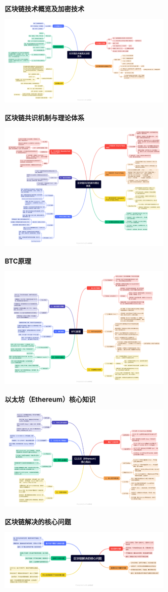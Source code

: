 ## 区块链技术概览及加密技术

![区块链技术概览及加密技术](static\区块链技术概览及加密技术.png)



## 区块链共识机制与理论体系

![](static\区块链共识机制与理论体系.png)

## BTC原理

![BTC原理](static\BTC原理.png)

## 以太坊（Ethereum）核心知识



![以太坊（Ethereum）核心知识](static\以太坊（Ethereum）核心知识.png)

## 区块链解决的核心问题

![区块链解决的核心问题](static\区块链解决的核心问题.png)
